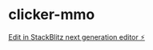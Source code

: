 # clicker-mmo

[Edit in StackBlitz next generation editor ⚡️](https://stackblitz.com/~/github.com/kanewaltman/clicker-mmo)